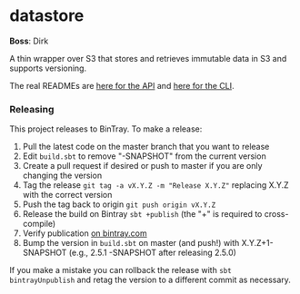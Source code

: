 datastore
======

**Boss**: Dirk

A thin wrapper over S3 that stores and retrieves immutable data in S3 and supports versioning.

The real READMEs are [here for the API](datastore/README.md) and [here for the CLI](datastore-cli/README.md).

### Releasing

This project releases to BinTray.  To make a release:

1. Pull the latest code on the master branch that you want to release
1. Edit `build.sbt` to remove "-SNAPSHOT" from the current version
1. Create a pull request if desired or push to master if you are only changing the version
1. Tag the release `git tag -a vX.Y.Z -m "Release X.Y.Z"` replacing X.Y.Z with the correct version
1. Push the tag back to origin `git push origin vX.Y.Z`
1. Release the build on Bintray `sbt +publish` (the "+" is required to cross-compile)
1. Verify publication [on bintray.com](https://bintray.com/allenai/maven)
1. Bump the version in `build.sbt` on master (and push!) with X.Y.Z+1-SNAPSHOT (e.g., 2.5.1
-SNAPSHOT after releasing 2.5.0)

If you make a mistake you can rollback the release with `sbt bintrayUnpublish` and retag the
 version to a different commit as necessary.
